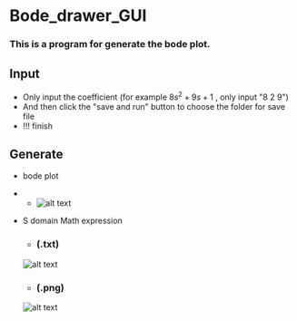 # Bode_drawer_GUI

### This is a program for generate the bode plot. 

## Input
- Only input the coefficient (for example $8s^2+9s+1$ , only input "8 2 9")
- And then click the "save and run" button to choose the folder for save file 
- !!! finish 

## Generate 
- bode plot
- - ![alt text](https://i.imgur.com/oCfxA5n.png)

- S domain Math expression 
  - ### (.txt)
  ![alt text](https://i.imgur.com/xy4gEmw.png)
  - ### (.png)
  ![alt text](https://i.imgur.com/TFpnfGe.png)

